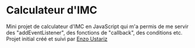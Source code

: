 
# Calculateur d'IMC

Mini projet de calculateur d'IMC en JavaScript qui m'a permis de me servir des "addEventListener", 
des fonctions de "callback", des conditions etc.   
Projet initial créé et suivi par [Enzo Ustariz](https://www.ecole-du-web.net/)


